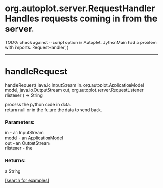 # org.autoplot.server.RequestHandlerHandles requests coming in from the server.
 TODO: check against --script option in Autoplot.  JythonMain had a problem with imports.
RequestHandler( )


***
<a name="handleRequest"></a>
# handleRequest
handleRequest( java.io.InputStream in, org.autoplot.ApplicationModel model, java.io.OutputStream out, org.autoplot.server.RequestListener rlistener ) &rarr; String

process the python code in data.  
 return null or in the future the data to send back.

### Parameters:
in - an InputStream
<br>model - an ApplicationModel
<br>out - an OutputStream
<br>rlistener - the

### Returns:
a String


<a href="https://github.com/autoplot/dev/search?q=handleRequest&unscoped_q=handleRequest">[search for examples]</a>

